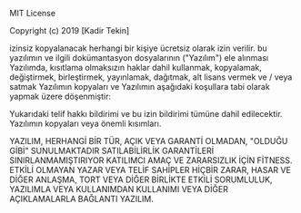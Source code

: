 MIT License

Copyright (c) 2019 [Kadir Tekin]

izinsiz kopyalanacak herhangi bir kişiye ücretsiz olarak izin verilir.
bu yazılımın ve ilgili dokümantasyon dosyalarının ("Yazılım") ele alınması
Yazılımda, kısıtlama olmaksızın haklar dahil
kullanmak, kopyalamak, değiştirmek, birleştirmek, yayınlamak, dağıtmak, alt lisans vermek ve / veya satmak
Yazılımın kopyaları ve Yazılımın
aşağıdaki koşullara tabi olarak yapmak üzere döşenmiştir:

Yukarıdaki telif hakkı bildirimi ve bu izin bildirimi tümüne dahil edilecektir.
Yazılımın kopyaları veya önemli kısımları.

YAZILIM, HERHANGİ BİR TÜR, AÇIK VEYA GARANTİ OLMADAN, "OLDUĞU GİBİ" SUNULMAKTADIR
SATILABİLİRLİK GARANTİLERİ SINIRLANMAMIŞTIRIYOR
KATILIMCI AMAÇ VE ZARARSIZLIK İÇİN FİTNESS. ETKİLİ OLMAYAN
YAZAR VEYA TELİF SAHİPLER HİÇBİR ZARAR, HASAR VE DİĞER
ANLAŞMA, TORT VEYA DİĞER BİRLİKTE ETKİLİ SORUMLULUK,
YAZILIMLA VEYA KULLANIMDAN KULLANIMI VEYA DİĞER AÇIKLAMALARLA BAĞLANTI
YAZILIM.
